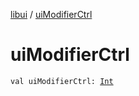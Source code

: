 [libui](index.md) / [uiModifierCtrl](./ui-modifier-ctrl.md)

# uiModifierCtrl

`val uiModifierCtrl: `[`Int`](https://kotlinlang.org/api/latest/jvm/stdlib/kotlin/-int/index.html)